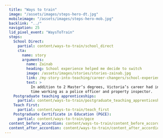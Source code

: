 ```yaml
---
  title: "Ways to train"
  image: "/assets/images/steps-hero-dt.jpg"
  mobileimage: "/assets/images/steps-hero-mob.jpg"
  backlink: "../"
  navigation: 25
  lid_pixel_event: "WaysToTrain"
  steps:
    School Direct:
      partial: content/ways-to-train/school_direct
      cta:
        name: story
        arguments:
          name: Zainab
          heading: School experience helped me decide to switch
          image: /assets/images/stories/stories-zainab.jpg
          link: /my-story-into-teaching/career-changers/school-experience-helped-me-decide-to-switch
          text: >
            In addition to 2 Master’s degrees, Victoria’s career had included
            time working as a police officer and property inspector.
    Postgraduate teaching apprenticeships:
      partial: content/ways-to-train/postgraduate_teaching_apprenticeships
    Teach First:
      partial: content/ways-to-train/teach_first
    Postgraduate Certificate in Education (PGCE):
      partial: content/ways-to-train/pgce
  content_before_accordion: content/ways-to-train/content_before_accordion
  content_after_accordion: content/ways-to-train/content_after_accordion
---
```

